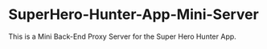 # SuperHero-Hunter-App-Mini-Server
This is a Mini Back-End Proxy Server for the Super Hero Hunter App.
